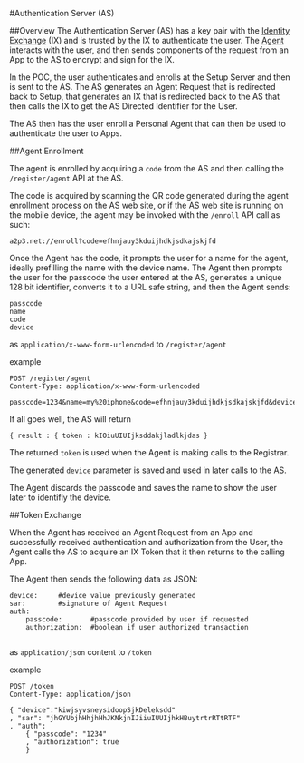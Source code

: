 #Authentication Server (AS)

##Overview
The Authentication Server (AS) has a key pair with the [Identity Exchange](https://github.com/dickhardt/A2P3/tree/master/app/ix) (IX) and is trusted by the IX to authenticate the user. The [Agent](https://github.com/dickhardt/A2P3_agent) interacts with the user, and then sends components of the request from an App to the AS to encrypt and sign for the IX.

In the POC, the user authenticates and enrolls at the Setup Server and then is sent to the AS. The AS generates an Agent Request that is redirected back to Setup, that generates an IX that is redirected back to the AS that then calls the IX to get the AS Directed Identifier for the User.

The AS then has the user enroll a Personal Agent that can then be used to authenticate the user to Apps.

##Agent Enrollment

The agent is enrolled by acquiring a `code` from the AS and then calling the `/register/agent` API at the AS.

The code is acquired by scanning the QR code generated during the agent enrollment process on the AS web site, or if the AS web site is running on the mobile device, the agent may be invoked with the `/enroll` API call as such:

	a2p3.net://enroll?code=efhnjauy3kduijhdkjsdkajskjfd

Once the Agent has the code, it prompts the user for a name for the agent, ideally prefilling the name with the device name. The Agent then prompts the user for the passcode the user entered at the AS, generates a unique 128 bit identifier, converts it to a URL safe string, and then the Agent sends:
	
	passcode
	name
	code
	device

as `application/x-www-form-urlencoded` to `/register/agent`

example

```
POST /register/agent
Content-Type: application/x-www-form-urlencoded
	
passcode=1234&name=my%20iphone&code=efhnjauy3kduijhdkjsdkajskjfd&device=kiwjsyvsneysidoopSjkDeleksdd

```
If all goes well, the AS will return

```
{ result : { token : kIOiuUIUIjksddakjladlkjdas }

```

The returned `token` is used when the Agent is making calls to the Registrar.

The generated `device` parameter is saved and used in later calls to the AS.

The Agent discards the passcode and saves the name to show the user later to identifiy the device.

##Token Exchange

When the Agent has received an Agent Request from an App and successfully received authentication and authorization from the User, the Agent calls the AS to acquire an IX Token that it then returns to the calling App.

The Agent then sends the following data as JSON:

```
device:		#device value previously generated
sar:		#signature of Agent Request
auth:
	passcode:		#passcode provided by user if requested
	authorization:	#boolean if user authorized transaction
	
```
as `application/json` content to `/token`

example

```
POST /token
Content-Type: application/json

{ "device":"kiwjsyvsneysidoopSjkDeleksdd"
, "sar": "jhGYUbjhHhjhHhJKNkjnIJiiuIUUIjhkHBuytrtrRTtRTF"
, "auth":
	{ "passcode": "1234"
	, "authorization": true
	}
```
